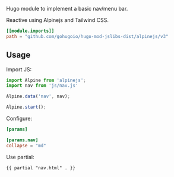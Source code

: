 Hugo module to implement a basic nav/menu bar.

Reactive using Alpinejs and Tailwind CSS.

```toml
[[module.imports]]
path = "github.com/gohugoio/hugo-mod-jslibs-dist/alpinejs/v3"
```

## Usage

Import JS:

```js
import Alpine from 'alpinejs';
import nav from 'js/nav.js'

Alpine.data('nav', nav);

Alpine.start();
```

Configure:

```toml
[params]

[params.nav]
collapse = "md"
```

Use partial:

```html
{{ partial "nav.html" . }}
```
